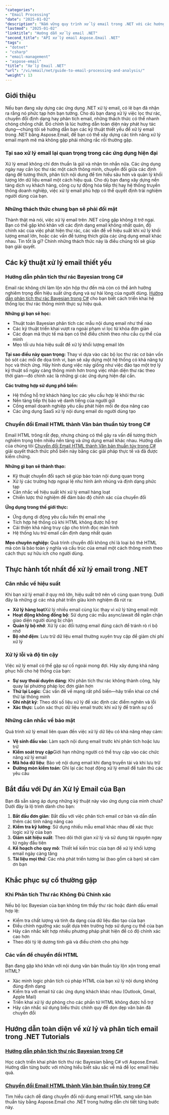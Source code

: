 ```yaml
---
"categories":
- "Email Processing"
"date": "2025-01-02"
"description": "Nắm vững quy trình xử lý email trong .NET với các hướng dẫn thực tế về phân tích thư rác, chuyển đổi HTML và quản lý email. Bao gồm các ví dụ mã thực tế."
"lastmod": "2025-01-02"
"linktitle": "Hướng dẫn xử lý email .NET"
"second_title": "API xử lý email Aspose.Email .NET"
"tags":
- "dotnet"
- "csharp"
- "email-management"
- "aspose-email"
"title": "Xử lý Email .NET"
"url": "/vi/email/net/guide-to-email-processing-and-analysis/"
"weight": 13
---
```


## Giới thiệu

Nếu bạn đang xây dựng các ứng dụng .NET xử lý email, có lẽ bạn đã nhận ra rằng nó phức tạp hơn bạn tưởng. Cho dù bạn đang xử lý việc lọc thư rác, chuyển đổi định dạng hay phân tích email, những thách thức có thể nhanh chóng chồng chất. Đó chính là lúc hướng dẫn toàn diện này phát huy tác dụng—chúng tôi sẽ hướng dẫn bạn các kỹ thuật thiết yếu để xử lý email trong .NET bằng Aspose.Email, để bạn có thể xây dựng các tính năng xử lý email mạnh mẽ mà không gặp phải những rắc rối thường gặp.

### Tại sao xử lý email lại quan trọng trong các ứng dụng hiện đại

Xử lý email không chỉ đơn thuần là gửi và nhận tin nhắn nữa. Các ứng dụng ngày nay cần lọc thư rác một cách thông minh, chuyển đổi giữa các định dạng để tương thích, phân tích nội dung để tìm hiểu sâu hơn và quản lý khối lượng lớn dữ liệu email một cách hiệu quả. Cho dù bạn đang xây dựng nền tảng dịch vụ khách hàng, công cụ tự động hóa tiếp thị hay hệ thống truyền thông doanh nghiệp, việc xử lý email phù hợp có thể quyết định trải nghiệm người dùng của bạn.

### Những thách thức chung bạn sẽ phải đối mặt

Thành thật mà nói, việc xử lý email trên .NET cũng gặp không ít trở ngại. Bạn có thể gặp khó khăn với các định dạng email không nhất quán, độ chính xác của việc phát hiện thư rác, các vấn đề về hiệu suất khi xử lý khối lượng email lớn, hoặc các vấn đề tương thích giữa các ứng dụng email khác nhau. Tin tốt là gì? Chính những thách thức này là điều chúng tôi sẽ giúp bạn giải quyết.

## Các kỹ thuật xử lý email thiết yếu

### Hướng dẫn phân tích thư rác Bayesian trong C#

Email rác không chỉ làm lộn xộn hộp thư đến mà còn có thể ảnh hưởng nghiêm trọng đến hiệu suất ứng dụng và sự hài lòng của người dùng. [Hướng dẫn phân tích thư rác Bayesian trong C#](./bayesian-spam-analysis-in-csharp/) cho bạn biết cách triển khai hệ thống lọc thư rác thông minh thực sự hiệu quả.

**Những gì bạn sẽ học:**
- Thuật toán Bayesian phân tích các mẫu nội dung email như thế nào
- Các kỹ thuật triển khai vượt ra ngoài phạm vi lọc từ khóa đơn giản  
- Các đoạn mã thực tế mà bạn có thể điều chỉnh theo nhu cầu cụ thể của mình
- Mẹo tối ưu hóa hiệu suất để xử lý khối lượng email lớn

**Tại sao điều này quan trọng:** Thay vì dựa vào các bộ lọc thư rác cơ bản vốn bỏ sót các mối đe dọa tinh vi, bạn sẽ xây dựng một hệ thống có khả năng tự học và thích ứng. Hãy hình dung việc này giống như việc đào tạo một trợ lý kỹ thuật số ngày càng thông minh hơn trong việc nhận diện thư rác theo thời gian—đó chính xác là những gì các ứng dụng hiện đại cần.

**Các trường hợp sử dụng phổ biến:**
- Hệ thống hỗ trợ khách hàng lọc các yêu cầu hợp lệ khỏi thư rác
- Nền tảng tiếp thị bảo vệ danh tiếng của người gửi
- Cổng email doanh nghiệp yêu cầu phát hiện mối đe dọa nâng cao
- Các ứng dụng SaaS xử lý nội dung email do người dùng tạo

### Chuyển đổi Email HTML thành Văn bản thuần túy trong C#

Email HTML trông rất đẹp, nhưng chúng có thể gây ra vấn đề tương thích nghiêm trọng trên nhiều nền tảng và ứng dụng email khác nhau. Hướng dẫn của chúng tôi [Chuyển đổi Email HTML thành Văn bản thuần túy trong C#](./convert-html-email-to-plain-text/) giải quyết thách thức phổ biến này bằng các giải pháp thực tế và đã được kiểm chứng.

**Những gì bạn sẽ thành thạo:**
- Kỹ thuật chuyển đổi sạch sẽ giúp bảo toàn nội dung quan trọng
- Xử lý các trường hợp ngoại lệ như hình ảnh nhúng và định dạng phức tạp
- Cân nhắc về hiệu suất khi xử lý email hàng loạt
- Chiến lược thử nghiệm để đảm bảo độ chính xác của chuyển đổi

**Ứng dụng trong thế giới thực:**
- Ứng dụng di động yêu cầu hiển thị email nhẹ
- Tích hợp hệ thống cũ khi HTML không được hỗ trợ
- Cải thiện khả năng truy cập cho trình đọc màn hình
- Hệ thống lưu trữ email cần định dạng nhất quán

**Mẹo chuyên nghiệp:** Quá trình chuyển đổi không chỉ là loại bỏ thẻ HTML mà còn là bảo toàn ý nghĩa và cấu trúc của email một cách thông minh theo cách thực sự hữu ích cho người dùng.

## Thực hành tốt nhất để xử lý email trong .NET

### Cân nhắc về hiệu suất

Khi bạn xử lý email ở quy mô lớn, hiệu suất trở nên vô cùng quan trọng. Dưới đây là những gì các nhà phát triển giàu kinh nghiệm đã rút ra:

- **Xử lý hàng loạt**Xử lý nhiều email cùng lúc thay vì xử lý từng email một
- **Hoạt động không đồng bộ**: Sử dụng các mẫu async/await để ngăn chặn giao diện người dùng bị chặn
- **Quản lý bộ nhớ**: Xử lý các đối tượng email đúng cách để tránh rò rỉ bộ nhớ
- **Bộ nhớ đệm**: Lưu trữ dữ liệu email thường xuyên truy cập để giảm chi phí xử lý

### Xử lý lỗi và độ tin cậy

Việc xử lý email có thể gặp sự cố ngoài mong đợi. Hãy xây dựng khả năng phục hồi cho hệ thống của bạn:

- **Sự suy thoái duyên dáng**: Khi phân tích thư rác không thành công, hãy quay lại phương pháp lọc đơn giản hơn
- **Thử lại Logic**: Các vấn đề về mạng rất phổ biến—hãy triển khai cơ chế thử lại thông minh  
- **Ghi nhật ký**: Theo dõi số liệu xử lý để xác định các điểm nghẽn và lỗi
- **Xác thực**: Luôn xác thực dữ liệu email trước khi xử lý để tránh sự cố

### Những cân nhắc về bảo mật

Quá trình xử lý email liên quan đến việc xử lý dữ liệu có khả năng nhạy cảm:

- **Vệ sinh đầu vào**: Làm sạch nội dung email trước khi phân tích hoặc lưu trữ
- **Kiểm soát truy cập**Giới hạn những người có thể truy cập vào các chức năng xử lý email
- **Mã hóa dữ liệu**: Bảo vệ nội dung email khi đang truyền tải và khi lưu trữ
- **Đường mòn kiểm toán**: Ghi lại các hoạt động xử lý email để tuân thủ các yêu cầu

## Bắt đầu với Dự án Xử lý Email của Bạn

Bạn đã sẵn sàng áp dụng những kỹ thuật này vào ứng dụng của mình chưa? Dưới đây là lộ trình dành cho bạn:

1. **Bắt đầu đơn giản**: Bắt đầu với việc phân tích email cơ bản và dần dần thêm các tính năng nâng cao
2. **Kiểm tra kỹ lưỡng**: Sử dụng nhiều mẫu email khác nhau để xác thực logic xử lý của bạn
3. **Giám sát hiệu suất**: Theo dõi thời gian xử lý và sử dụng tài nguyên ngay từ ngày đầu tiên
4. **Kế hoạch cho quy mô**: Thiết kế kiến trúc của bạn để xử lý khối lượng email ngày càng tăng
5. **Tài liệu mọi thứ**: Các nhà phát triển tương lai (bao gồm cả bạn) sẽ cảm ơn bạn

## Khắc phục sự cố thường gặp

### Khi Phân tích Thư rác Không Đủ Chính xác

Nếu bộ lọc Bayesian của bạn không tìm thấy thư rác hoặc đánh dấu email hợp lệ:
- Kiểm tra chất lượng và tính đa dạng của dữ liệu đào tạo của bạn
- Điều chỉnh ngưỡng xác suất dựa trên trường hợp sử dụng cụ thể của bạn
- Hãy cân nhắc kết hợp nhiều phương pháp phát hiện để có độ chính xác cao hơn
- Theo dõi tỷ lệ dương tính giả và điều chỉnh cho phù hợp

### Các vấn đề chuyển đổi HTML

Bạn đang gặp khó khăn với nội dung văn bản thuần túy lộn xộn trong email HTML?
- Xác minh logic phân tích cú pháp HTML của bạn xử lý nội dung không đúng định dạng
- Kiểm tra với email từ các ứng dụng khách khác nhau (Outlook, Gmail, Apple Mail)
- Triển khai xử lý dự phòng cho các phần tử HTML không được hỗ trợ
- Hãy cân nhắc sử dụng biểu thức chính quy để dọn dẹp văn bản đã chuyển đổi

## Hướng dẫn toàn diện về xử lý và phân tích email trong .NET Tutorials

### [Hướng dẫn phân tích thư rác Bayesian trong C#](./bayesian-spam-analysis-in-csharp/)
Học cách triển khai phân tích thư rác Bayesian bằng C# với Aspose.Email. Hướng dẫn từng bước với những hiểu biết sâu sắc về mã để lọc email hiệu quả.

### [Chuyển đổi Email HTML thành Văn bản thuần túy trong C#](./convert-html-email-to-plain-text/)
Tìm hiểu cách dễ dàng chuyển đổi nội dung email HTML sang văn bản thuần túy bằng Aspose.Email cho .NET trong hướng dẫn chi tiết từng bước này.